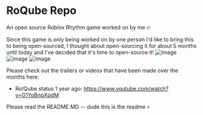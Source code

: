 # RoQube Repo
 An open source Roblox Rhythm game worked on by me :fire:

Since this game is only being worked on by one person I'd like to bring this to being open-sourced, I thought about open-sourcing it for about 5 months until today and I've decided that it's time to open-source it!
![image](https://github.com/user-attachments/assets/6429b51c-b3e2-48bf-801b-51d9ca0c2776)
![image](https://github.com/user-attachments/assets/44904aee-e4c6-4e58-af4b-8726c3cf4909)
![image](https://github.com/user-attachments/assets/4a71f727-8859-4007-a82e-994d2ec0f828)


Please check out the trailers or videos that have been made over the months here:

 - Ro!Qube status 1 year ago: https://www.youtube.com/watch?v=G1YoBnpXpdM

Please read the README.MD -- dude this is the readme 💀
